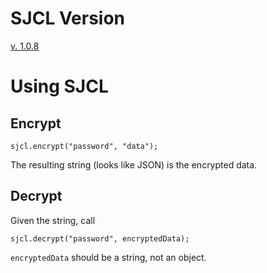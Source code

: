# SJCL Version

[v. 1.0.8](https://github.com/bitwiseshiftleft/sjcl/releases/tag/1.0.8)

# Using SJCL

## Encrypt

```
sjcl.encrypt("password", "data");
```

The resulting string (looks like JSON) is the encrypted data.

## Decrypt

Given the string, call

```
sjcl.decrypt("password", encryptedData);
```

`encryptedData` should be a string, not an object.